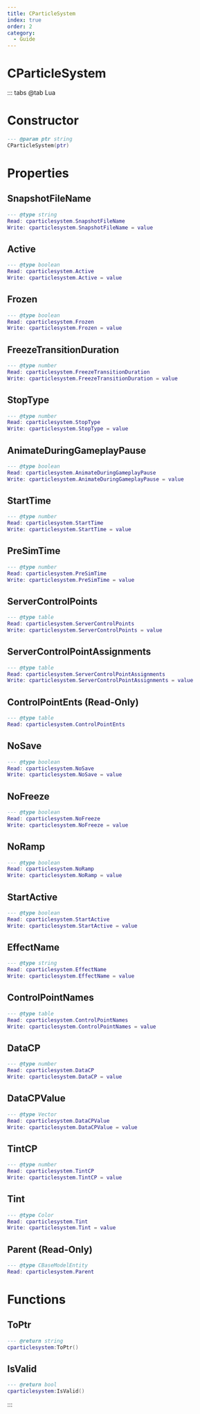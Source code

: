 ```yaml
---
title: CParticleSystem
index: true
order: 2
category:
  - Guide
---
```


# CParticleSystem

::: tabs
@tab Lua
# Constructor
```lua
--- @param ptr string
CParticleSystem(ptr)
```
# Properties
## SnapshotFileName 
```lua
--- @type string
Read: cparticlesystem.SnapshotFileName
Write: cparticlesystem.SnapshotFileName = value
```
## Active 
```lua
--- @type boolean
Read: cparticlesystem.Active
Write: cparticlesystem.Active = value
```
## Frozen 
```lua
--- @type boolean
Read: cparticlesystem.Frozen
Write: cparticlesystem.Frozen = value
```
## FreezeTransitionDuration 
```lua
--- @type number
Read: cparticlesystem.FreezeTransitionDuration
Write: cparticlesystem.FreezeTransitionDuration = value
```
## StopType 
```lua
--- @type number
Read: cparticlesystem.StopType
Write: cparticlesystem.StopType = value
```
## AnimateDuringGameplayPause 
```lua
--- @type boolean
Read: cparticlesystem.AnimateDuringGameplayPause
Write: cparticlesystem.AnimateDuringGameplayPause = value
```
## StartTime 
```lua
--- @type number
Read: cparticlesystem.StartTime
Write: cparticlesystem.StartTime = value
```
## PreSimTime 
```lua
--- @type number
Read: cparticlesystem.PreSimTime
Write: cparticlesystem.PreSimTime = value
```
## ServerControlPoints 
```lua
--- @type table
Read: cparticlesystem.ServerControlPoints
Write: cparticlesystem.ServerControlPoints = value
```
## ServerControlPointAssignments 
```lua
--- @type table
Read: cparticlesystem.ServerControlPointAssignments
Write: cparticlesystem.ServerControlPointAssignments = value
```
## ControlPointEnts (Read-Only)
```lua
--- @type table
Read: cparticlesystem.ControlPointEnts
```
## NoSave 
```lua
--- @type boolean
Read: cparticlesystem.NoSave
Write: cparticlesystem.NoSave = value
```
## NoFreeze 
```lua
--- @type boolean
Read: cparticlesystem.NoFreeze
Write: cparticlesystem.NoFreeze = value
```
## NoRamp 
```lua
--- @type boolean
Read: cparticlesystem.NoRamp
Write: cparticlesystem.NoRamp = value
```
## StartActive 
```lua
--- @type boolean
Read: cparticlesystem.StartActive
Write: cparticlesystem.StartActive = value
```
## EffectName 
```lua
--- @type string
Read: cparticlesystem.EffectName
Write: cparticlesystem.EffectName = value
```
## ControlPointNames 
```lua
--- @type table
Read: cparticlesystem.ControlPointNames
Write: cparticlesystem.ControlPointNames = value
```
## DataCP 
```lua
--- @type number
Read: cparticlesystem.DataCP
Write: cparticlesystem.DataCP = value
```
## DataCPValue 
```lua
--- @type Vector
Read: cparticlesystem.DataCPValue
Write: cparticlesystem.DataCPValue = value
```
## TintCP 
```lua
--- @type number
Read: cparticlesystem.TintCP
Write: cparticlesystem.TintCP = value
```
## Tint 
```lua
--- @type Color
Read: cparticlesystem.Tint
Write: cparticlesystem.Tint = value
```
## Parent (Read-Only)
```lua
--- @type CBaseModelEntity
Read: cparticlesystem.Parent
```
# Functions
## ToPtr
```lua
--- @return string
cparticlesystem:ToPtr()
```
## IsValid
```lua
--- @return bool
cparticlesystem:IsValid()
```

:::